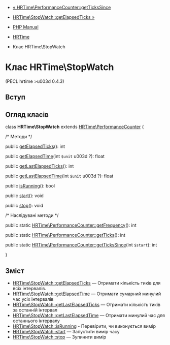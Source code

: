 - [« HRTime\PerformanceCounter::getTicksSince](hrtime-performancecounter.gettickssince.md)
- [HRTime\StopWatch::getElapsedTicks »](hrtime-stopwatch.getelapsedticks.md)

- [PHP Manual](index.md)
- [HRTime](book.hrtime.md)
- Клас HRTime\StopWatch

# Клас HRTime\StopWatch

(PECL hrtime \>u003d 0.4.3)

## Вступ

## Огляд класів

class **HRTime\StopWatch** extends
[HRTime\PerformanceCounter](class.hrtime-performancecounter.md) {

/\* Методи \*/

public [getElapsedTicks](hrtime-stopwatch.getelapsedticks.md)(): int

public [getElapsedTime](hrtime-stopwatch.getelapsedtime.md)(int
`$unit` u003d ?): float

public
[getLastElapsedTicks](hrtime-stopwatch.getlastelapsedticks.md)(): int

public
[getLastElapsedTime](hrtime-stopwatch.getlastelapsedtime.md)(int
`$unit` u003d ?): float

public [isRunning](hrtime-stopwatch.isrunning.md)(): bool

public [start](hrtime-stopwatch.start.md)(): void

public [stop](hrtime-stopwatch.stop.md)(): void

/\* Наслідувані методи \*/

public static
[HRTime\PerformanceCounter::getFrequency](hrtime-performancecounter.getfrequency.md)():
int

public static
[HRTime\PerformanceCounter::getTicks](hrtime-performancecounter.getticks.md)():
int

public static
[HRTime\PerformanceCounter::getTicksSince](hrtime-performancecounter.gettickssince.md)(int
`$start`): int

}

## Зміст

- [HRTime\StopWatch::getElapsedTicks](hrtime-stopwatch.getelapsedticks.md)
— Отримати кількість тиків для всіх інтервалів.
- [HRTime\StopWatch::getElapsedTime](hrtime-stopwatch.getelapsedtime.md)
— Отримати сумарний минулий час усіх інтервалів
- [HRTime\StopWatch::getLastElapsedTicks](hrtime-stopwatch.getlastelapsedticks.md)
— Отримати кількість тиків за останній інтервал
- [HRTime\StopWatch::getLastElapsedTime](hrtime-stopwatch.getlastelapsedtime.md)
— Отримати минулий час для останнього інтервалу
- [HRTime\StopWatch::isRunning](hrtime-stopwatch.isrunning.md) -
Перевірити, чи виконується вимір
- [HRTime\StopWatch::start](hrtime-stopwatch.start.md) — Запустити
вимір часу
- [HRTime\StopWatch::stop](hrtime-stopwatch.stop.md) — Зупинити
вимір
